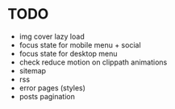 # TODO

* img cover lazy load
* focus state for mobile menu + social
* focus state for desktop menu
* check reduce motion on clippath animations
* sitemap
* rss
* error pages (styles)
* posts pagination
